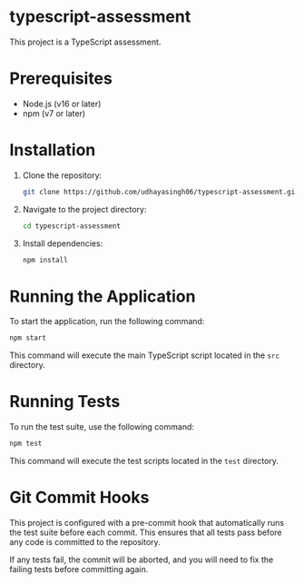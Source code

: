 # typescript-assessment

This project is a TypeScript assessment.

# Prerequisites

-   Node.js (v16 or later)
-   npm (v7 or later)

# Installation

1.  Clone the repository:

    ```bash
    git clone https://github.com/udhayasingh06/typescript-assessment.git
    ```

2.  Navigate to the project directory:

    ```bash
    cd typescript-assessment
    ```

3.  Install dependencies:

    ```bash
    npm install
    ```

# Running the Application

To start the application, run the following command:

```bash
npm start
```

This command will execute the main TypeScript script located in the `src` directory.

# Running Tests

To run the test suite, use the following command:

```bash
npm test
```

This command will execute the test scripts located in the `test` directory.

# Git Commit Hooks

This project is configured with a pre-commit hook that automatically runs the test suite before each commit. This ensures that all tests pass before any code is committed to the repository.

If any tests fail, the commit will be aborted, and you will need to fix the failing tests before committing again.
